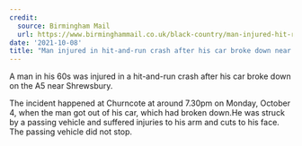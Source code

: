 ```yaml
---
credit:
  source: Birmingham Mail 
  url: https://www.birminghammail.co.uk/black-country/man-injured-hit-run-crash-21806418
date: '2021-10-08'
title: "Man injured in hit-and-run crash after his car broke down near Shrewsbury"
---
```

A man in his 60s was injured in a hit-and-run crash after his car broke down on the A5 near Shrewsbury.

The incident happened at Churncote at around 7.30pm on Monday, October 4, when the man got out of his car, which had broken down.He was struck by a passing vehicle and suffered injuries to his arm and cuts to his face. The passing vehicle did not stop.
